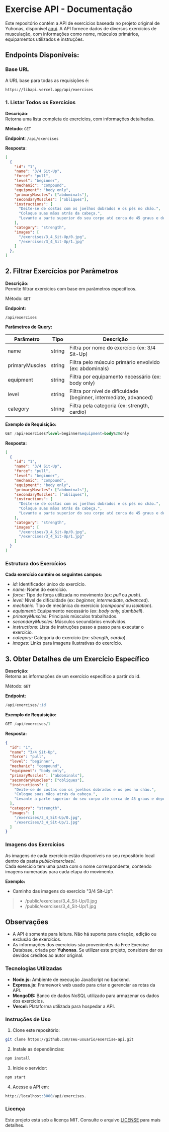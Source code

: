 # Exercise API - Documentação

Este repositório contém a API de exercícios baseada no projeto original de Yuhonas, disponível [aqui](https://github.com/yuhonas/free-exercise-db). A API fornece dados de diversos exercícios de musculação, com informações como nome, músculos primários, equipamentos utilizados e instruções.

## Endpoints Disponíveis:

### Base URL

A URL base para todas as requisições é:

```bash
https://libapi.vercel.app/api/exercises
```

### 1. Listar Todos os Exercícios

**Descrição**:<br>Retorna uma lista completa de exercícios, com informações detalhadas.

**Método**: `GET`

**Endpoint**: 
``/api/exercises``

**Resposta**:

```json
[
  {
    "id": "1",
    "name": "3/4 Sit-Up",
    "force": "pull",
    "level": "beginner",
    "mechanic": "compound",
    "equipment": "body only",
    "primaryMuscles": ["abdominals"],
    "secondaryMuscles": ["obliques"],
    "instructions": [
      "Deite-se de costas com os joelhos dobrados e os pés no chão.",
      "Coloque suas mãos atrás da cabeça.",
      "Levante a parte superior do seu corpo até cerca de 45 graus e depois desça."
    ],
    "category": "strength",
    "images": [
      "/exercises/3_4_Sit-Up/0.jpg",
      "/exercises/3_4_Sit-Up/1.jpg"
    ]
  },
]
```
## 2. Filtrar Exercícios por Parâmetros

**Descrição:**<br>Permite filtrar exercícios com base em parâmetros específicos.

Método: ``GET``

**Endpoint:**

``/api/exercises``

**Parâmetros de Query:**

|Parâmetro| Tipo | Descrição|
|---------|------|----------|
|name|	string |  Filtra  por nome do exercício (ex: 3/4 Sit-Up) |
|primaryMuscles|	string |	Filtra pelo músculo primário envolvido (ex: abdominals) |
|equipment |	string |	Filtra por equipamento necessário (ex: body only) |
|level |	string |	Filtra por nível de dificuldade (beginner, intermediate, advanced) |
|category |	string |	Filtra pela categoria (ex: strength, cardio) |

**Exemplo de Requisição:**

```sql
GET /api/exercises?level=beginner&equipment=body%20only
```
**Resposta:**

```json
[
  {
    "id": "1",
    "name": "3/4 Sit-Up",
    "force": "pull",
    "level": "beginner",
    "mechanic": "compound",
    "equipment": "body only",
    "primaryMuscles": ["abdominals"],
    "secondaryMuscles": ["obliques"],
    "instructions": [
      "Deite-se de costas com os joelhos dobrados e os pés no chão.",
      "Coloque suas mãos atrás da cabeça.",
      "Levante a parte superior do seu corpo até cerca de 45 graus e depois desça."
    ],
    "category": "strength",
    "images": [
      "/exercises/3_4_Sit-Up/0.jpg",
      "/exercises/3_4_Sit-Up/1.jpg"
    ]
  }
]
```
### Estrutura dos Exercícios

**Cada exercício contém os seguintes campos:**

- *id:* Identificador único do exercício.
- *name:* Nome do exercício.
- *force:* Tipo de força utilizada no movimento (ex: *pull* ou *push*).
- *level:* Nível de dificuldade (ex: *beginner, intermediate, advanced*).
- *mechanic:* Tipo de mecânica do exercício (*compound* ou *isolation*).
- *equipment:* Equipamento necessário (ex: *body only, dumbbell*).
- *primaryMuscles:* Principais músculos trabalhados.
- *secondaryMuscles:* Músculos secundários envolvidos.
- *instructions:* Lista de instruções passo a passo para executar o exercício.
- *category:* Categoria do exercício (ex: *strength, cardio*).
- *images:* Links para imagens ilustrativas do exercício.

## 3. Obter Detalhes de um Exercício Específico

**Descrição:**<br>Retorna as informações de um exercício específico a partir do id.

Método: ``GET``

**Endpoint:**

```sql
/api/exercises/:id
```

**Exemplo de Requisição:**

```sql
GET /api/exercises/1
```
**Resposta:**

```json
{
  "id": "1",
  "name": "3/4 Sit-Up",
  "force": "pull",
  "level": "beginner",
  "mechanic": "compound",
  "equipment": "body only",
  "primaryMuscles": ["abdominals"],
  "secondaryMuscles": ["obliques"],
  "instructions": [
    "Deite-se de costas com os joelhos dobrados e os pés no chão.",
    "Coloque suas mãos atrás da cabeça.",
    "Levante a parte superior do seu corpo até cerca de 45 graus e depois desça."
  ],
  "category": "strength",
  "images": [
    "/exercises/3_4_Sit-Up/0.jpg",
    "/exercises/3_4_Sit-Up/1.jpg"
  ]
}
```
### Imagens dos Exercícios

As imagens de cada exercício estão disponíveis no seu repositório local dentro da pasta *public/exercises/.*<br>
Cada exercício tem uma pasta com o nome correspondente, contendo imagens numeradas para cada etapa do movimento.

**Exemplo:**
- Caminho das imagens do exercício "3/4 Sit-Up":
> - /public/exercises/3_4_Sit-Up/0.jpg
> - /public/exercises/3_4_Sit-Up/1.jpg

## Observações
- A API é somente para leitura. Não há suporte para criação, edição ou exclusão de exercícios.
- As informações dos exercícios são provenientes da Free Exercise Database, criada por **Yuhonas**. Se utilizar este projeto, considere dar os devidos créditos ao autor original.

### Tecnologias Utilizadas
- **Node.js:** Ambiente de execução JavaScript no backend.
- **Express.js:** Framework web usado para criar e gerenciar as rotas da API.
- **MongoDB:** Banco de dados NoSQL utilizado para armazenar os dados dos exercícios.
- **Vercel:** Plataforma utilizada para hospedar a API.

### Instruções de Uso
1. Clone este repositório:

```bash
git clone https://github.com/seu-usuario/exercise-api.git
```

2. Instale as dependências:

```bash
npm install
```

3. Inicie o servidor:

```bash
npm start
```

4. Acesse a API em:
```sql
http://localhost:3000/api/exercises.
```

### Licença
Este projeto está sob a licença MIT. Consulte o arquivo [LICENSE](LICENSE) para mais detalhes.

